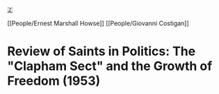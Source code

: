 [🇿](zotero://select/library/items/S8EEVHDP)

[[People/Ernest Marshall Howse]] [[People/Giovanni Costigan]] 
# Review of Saints in Politics: The "Clapham Sect" and the Growth of Freedom (1953)

